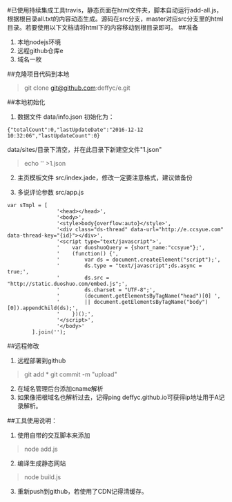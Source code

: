 #已使用持续集成工具travis，静态页面在html文件夹，脚本自动运行add-all.js，根据根目录all.txt的内容动态生成。源码在src分支，master对应src分支里的html目录。若要使用以下文档请将html下的内容移动到根目录即可。
##准备
 1. 本地nodejs环境
 2. 远程github仓库e
 3. 域名一枚

##克隆项目代码到本地
>git clone git@github.com:deffyc/e.git

##本地初始化
 1. 数据文件 data/info.json 初始化为：
```
{"totalCount":0,"lastUpdateDate":"2016-12-12 10:32:06","lastUpdateCount":0}
```
data/sites/目录下清空，并在此目录下新建空文件"1.json"

>echo '' >1.json

 2. 主页模板文件 src/index.jade，修改一定要注意格式，建议做备份

 3. 多说评论参数 src/app.js
```
var sTmpl = [
                '<head></head>',
                '<body>',
                '<style>body{overflow:auto}</style>',
                '<div class="ds-thread" data-url="http://e.ccsyue.com" data-thread-key="{id}"></div>',
                '<script type="text/javascript">',
                '    var duoshuoQuery = {short_name:"ccsyue"};',
                '    (function() {',
                '        var ds = document.createElement("script");',
                '        ds.type = "text/javascript";ds.async = true;',
                '        ds.src = "http://static.duoshuo.com/embed.js";',
                '        ds.charset = "UTF-8";',
                '        (document.getElementsByTagName("head")[0] ',
                '        || document.getElementsByTagName("body")[0]).appendChild(ds);',
                '    })();',
                '</script>',
                '</body>'
        ].join('');
```

##远程修改
 1. 远程部署到github

>git add *
git commit -m "upload"

 2. 在域名管理后台添加cname解析
 3. 如果像把根域名也解析过去，记得ping deffyc.github.io可获得ip地址用于A记录解析。

##工具使用说明：
 1. 使用自带的交互脚本来添加
>node add.js
 2. 编译生成静态网站
>node build.js
 3. 重新push到github，若使用了CDN记得清缓存。
